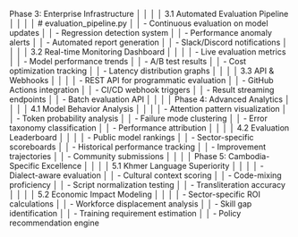 Phase 3: Enterprise Infrastructure                                                           │
     │                                                                                              │
     │ 3.1 Automated Evaluation Pipeline                                                            │
     │                                                                                              │
     │ # evaluation_pipeline.py                                                                     │
     │ - Continuous evaluation on model updates                                                     │
     │ - Regression detection system                                                                │
     │ - Performance anomaly alerts                                                                 │
     │ - Automated report generation                                                                │
     │ - Slack/Discord notifications                                                                │
     │                                                                                              │
     │ 3.2 Real-time Monitoring Dashboard                                                           │
     │                                                                                              │
     │ - Live evaluation metrics                                                                    │
     │ - Model performance trends                                                                   │
     │ - A/B test results                                                                           │
     │ - Cost optimization tracking                                                                 │
     │ - Latency distribution graphs                                                                │
     │                                                                                              │
     │ 3.3 API & Webhooks                                                                           │
     │                                                                                              │
     │ - REST API for programmatic evaluation                                                       │
     │ - GitHub Actions integration                                                                 │
     │ - CI/CD webhook triggers                                                                     │
     │ - Result streaming endpoints                                                                 │
     │ - Batch evaluation API                                                                       │
     │                                                                                              │
     │ Phase 4: Advanced Analytics                                                                  │
     │                                                                                              │
     │ 4.1 Model Behavior Analysis                                                                  │
     │                                                                                              │
     │ - Attention pattern visualization                                                            │
     │ - Token probability analysis                                                                 │
     │ - Failure mode clustering                                                                    │
     │ - Error taxonomy classification                                                              │
     │ - Performance attribution                                                                    │
     │                                                                                              │
     │ 4.2 Evaluation Leaderboard                                                                   │
     │                                                                                              │
     │ - Public model rankings                                                                      │
     │ - Sector-specific scoreboards                                                                │
     │ - Historical performance tracking                                                            │
     │ - Improvement trajectories                                                                   │
     │ - Community submissions                                                                      │
     │                                                                                              │
     │ Phase 5: Cambodia-Specific Excellence                                                        │
     │                                                                                              │
     │ 5.1 Khmer Language Superiority                                                               │
     │                                                                                              │
     │ - Dialect-aware evaluation                                                                   │
     │ - Cultural context scoring                                                                   │
     │ - Code-mixing proficiency                                                                    │
     │ - Script normalization testing                                                               │
     │ - Transliteration accuracy                                                                   │
     │                                                                                              │
     │ 5.2 Economic Impact Modeling                                                                 │
     │                                                                                              │
     │ - Sector-specific ROI calculations                                                           │
     │ - Workforce displacement analysis                                                            │
     │ - Skill gap identification                                                                   │
     │ - Training requirement estimation                                                            │
     │ - Policy recommendation engine 
